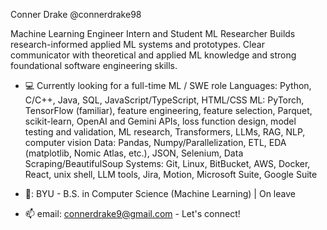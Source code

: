 Conner Drake
@connerdrake98

Machine Learning Engineer Intern and Student ML Researcher
Builds research-informed applied ML systems and prototypes. Clear communicator with theoretical and applied ML knowledge and strong foundational software engineering skills.

- :computer: Currently looking for a full-time ML / SWE role
Languages: Python, C/C++, Java, SQL, JavaScript/TypeScript, HTML/CSS
ML: PyTorch, TensorFlow (familiar), feature engineering, feature selection, Parquet, scikit-learn, OpenAI and Gemini APIs, loss function design, model testing and validation, ML research, Transformers, LLMs, RAG, NLP, computer vision
Data: Pandas, Numpy/Parallelization, ETL, EDA (matplotlib, Nomic Atlas, etc.), JSON, Selenium, Data Scraping/BeautifulSoup
Systems: Git, Linux, BitBucket, AWS, Docker, React, unix shell, LLM tools, Jira, Motion, Microsoft Suite, Google Suite

- 🏫: BYU - B.S. in Computer Science (Machine Learning) | On leave
- 📫 email: connerdrake9@gmail.com - Let's connect!
